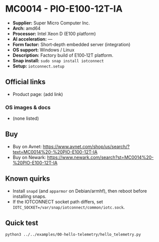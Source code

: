 # MC0014 - PIO-E100-12T-IA

- **Supplier:** Super Micro Computer  Inc.
- **Arch:** amd64
- **Processor:** Intel Xeon D (E100 platform)
- **AI acceleration:** —
- **Form factor:** Short‑depth embedded server (integration)
- **OS support:** Windows / Linux
- **Description:** Factory build of E100‑12T platform.
- **Snap install:** `sudo snap install iotconnect`
- **Setup:** `iotconnect.setup`

## Official links
- Product page: (add link)

### OS images & docs
- (none listed)

## Buy
- Buy on Avnet: https://www.avnet.com/shop/us/search/?text=MC0014%20-%20PIO-E100-12T-IA
- Buy on Newark: https://www.newark.com/search?st=MC0014%20-%20PIO-E100-12T-IA

## Known quirks
- Install `snapd` (and `apparmor` on Debian/armhf), then reboot before installing snaps.
- If the IOTCONNECT socket path differs, set `IOTC_SOCKET=/var/snap/iotconnect/common/iotc.sock`.

## Quick test
```bash
python3 ../../examples/00-hello-telemetry/hello_telemetry.py
```
